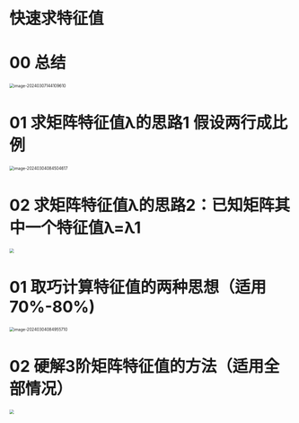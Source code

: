 # 快速求特征值



# 00 总结

<img src="https://cvp.oss-cn-shanghai.aliyuncs.com/picgo/202403071441029.png" alt="image-20240307144109610" style="zoom:50%;" />



# 01 求矩阵特征值λ的思路1 假设两行成比例

<img src="https://cvp.oss-cn-shanghai.aliyuncs.com/picgo/202403040845879.png" alt="image-20240304084504617" style="zoom:50%;" />



# 02 求矩阵特征值λ的思路2：已知矩阵其中一个特征值λ=λ1

<img src="https://cvp.oss-cn-shanghai.aliyuncs.com/picgo/202403040841291.png" style="zoom:50%;" />



# 01 取巧计算特征值的两种思想（适用 70%-80%)

<img src="https://cvp.oss-cn-shanghai.aliyuncs.com/picgo/202403040849763.png" alt="image-20240304084955710" style="zoom:50%;" />



# 02 硬解3阶矩阵特征值的方法（适用全部情况）

<img src="https://cvp.oss-cn-shanghai.aliyuncs.com/picgo/202403041430812.png" style="zoom:50%;" />
